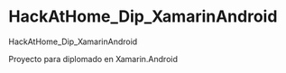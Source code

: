 # HackAtHome_Dip_XamarinAndroid
HackAtHome_Dip_XamarinAndroid

Proyecto para diplomado en Xamarin.Android

